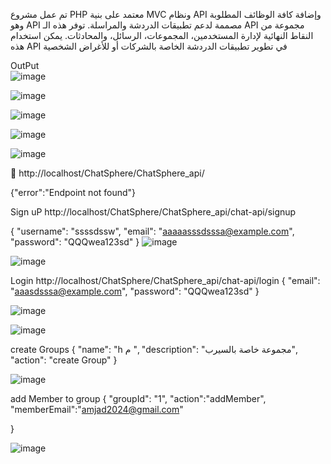 تم  عمل  مشروع PHP معتمد على بنية MVC ونظام API وإضافة كافة الوظائف المطلوبة وهو API مصممة لدعم تطبيقات الدردشة والمراسلة. توفر هذه الـ API مجموعة من النقاط النهائية لإدارة المستخدمين، المجموعات، الرسائل، والمحادثات.
 يمكن استخدام هذه API في تطوير تطبيقات الدردشة الخاصة بالشركات أو للأغراض الشخصية

 OutPut  
![image](https://github.com/user-attachments/assets/f467482d-17e9-495a-9673-9a8f5776e812)


![image](https://github.com/user-attachments/assets/6e1bfb87-815d-46dc-abe8-c33c4a3a0480)


![image](https://github.com/user-attachments/assets/e8b7019e-1d13-4f7d-b265-781cfaed784f)


![image](https://github.com/user-attachments/assets/c599feda-30b4-4339-9518-bfd3ff79f933)


![image](https://github.com/user-attachments/assets/226ce109-98e0-4248-b09d-2ba51cd64558)



	http://localhost/ChatSphere/ChatSphere_api/

{"error":"Endpoint not found"}


Sign uP 
http://localhost/ChatSphere/ChatSphere_api/chat-api/signup

{
    "username": "ssssdssw",
    "email": "aaaaasssdsssa@example.com",
    "password": "QQQwea123sd"
}
![image](https://github.com/user-attachments/assets/c41b40c0-276f-46a5-908f-bb6c716ba5a8)


 ![image](https://github.com/user-attachments/assets/d3de9151-5d0c-4dae-b25c-ef605015dc0a)


Login 
http://localhost/ChatSphere/ChatSphere_api/chat-api/login
{
    "email": "aaasdsssa@example.com",
    "password": "QQQwea123sd"
}

![image](https://github.com/user-attachments/assets/160cd692-53be-41e2-9357-2b0d854eda00)


 ![image](https://github.com/user-attachments/assets/0bfcbdea-3afb-42bc-b9ae-e33275addf8e)



create   Groups
{
    "name": "h م ",
    "description": "مجموعة خاصة  بالسيرب",
     "action":  "create Group"
}

 ![image](https://github.com/user-attachments/assets/5d381047-2fd5-47a2-a61e-dbca0f574c60)


add Member to group 
{
    "groupId": "1",
    "action":"addMember",
    "memberEmail":"amjad2024@gmail.com"

}

![image](https://github.com/user-attachments/assets/23fdced7-d338-4aec-859c-97cbf4d7c945)

